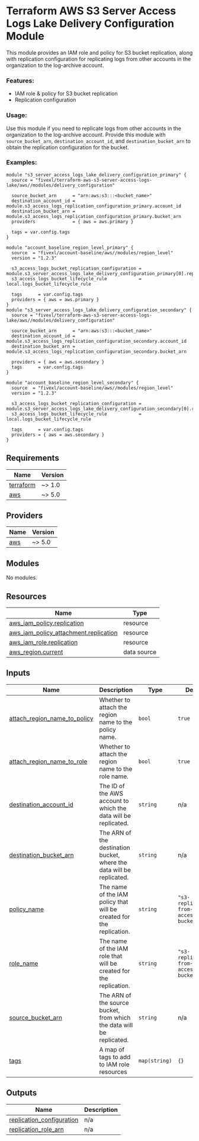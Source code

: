 # Terraform AWS S3 Server Access Logs Lake Delivery Configuration Module
This module provides an IAM role and policy for S3 bucket replication, along with replication configuration for replicating logs from other accounts in the organization to the log-archive account.

### Features:
- IAM role & policy for S3 bucket replication
- Replication configuration

### Usage:
Use this module if you need to replicate logs from other accounts in the organization to the log-archive account. Provide this module with `source_bucket_arn`, `destination_account_id`, and `destination_bucket_arn` to obtain the replication configuration for the bucket.

### Examples:

```hcl
module "s3_server_access_logs_lake_delivery_configuration_primary" {
  source = "fivexl/terraform-aws-s3-server-access-logs-lake/aws//modules/delivery_configuration"

  source_bucket_arn      = "arn:aws:s3:::<bucket_name>"
  destination_account_id = module.s3_access_logs_replication_configuration_primary.account_id
  destination_bucket_arn = module.s3_access_logs_replication_configuration_primary.bucket_arn
  providers              = { aws = aws.primary }

  tags = var.config.tags
}

module "account_baseline_region_level_primary" {
  source  = "fivexl/account-baseline/aws//modules/region_level"
  version = "1.2.3"

  s3_access_logs_bucket_replication_configuration = module.s3_server_access_logs_lake_delivery_configuration_primary[0].replication_configuration
  s3_access_logs_bucket_lifecycle_rule            = local.logs_bucket_lifecycle_rule

  tags      = var.config.tags
  providers = { aws = aws.primary }
}
module "s3_server_access_logs_lake_delivery_configuration_secondary" {
  source = "fivexl/terraform-aws-s3-server-access-logs-lake/aws//modules/delivery_configuration"

  source_bucket_arn      = "arn:aws:s3:::<bucket_name>"
  destination_account_id = module.s3_access_logs_replication_configuration_secondary.account_id
  destination_bucket_arn = module.s3_access_logs_replication_configuration_secondary.bucket_arn

  providers = { aws = aws.secondary }
  tags      = var.config.tags
}

module "account_baseline_region_level_secondary" {
  source  = "fivexl/account-baseline/aws//modules/region_level"
  version = "1.2.3"

  s3_access_logs_bucket_replication_configuration = module.s3_server_access_logs_lake_delivery_configuration_secondary[0].replication_configuration
  s3_access_logs_bucket_lifecycle_rule            = local.logs_bucket_lifecycle_rule

  tags      = var.config.tags
  providers = { aws = aws.secondary }
}
```

<!-- BEGINNING OF PRE-COMMIT-TERRAFORM DOCS HOOK -->
## Requirements

| Name | Version |
|------|---------|
| <a name="requirement_terraform"></a> [terraform](#requirement\_terraform) | ~> 1.0 |
| <a name="requirement_aws"></a> [aws](#requirement\_aws) | ~> 5.0 |

## Providers

| Name | Version |
|------|---------|
| <a name="provider_aws"></a> [aws](#provider\_aws) | ~> 5.0 |

## Modules

No modules.

## Resources

| Name | Type |
|------|------|
| [aws_iam_policy.replication](https://registry.terraform.io/providers/hashicorp/aws/latest/docs/resources/iam_policy) | resource |
| [aws_iam_policy_attachment.replication](https://registry.terraform.io/providers/hashicorp/aws/latest/docs/resources/iam_policy_attachment) | resource |
| [aws_iam_role.replication](https://registry.terraform.io/providers/hashicorp/aws/latest/docs/resources/iam_role) | resource |
| [aws_region.current](https://registry.terraform.io/providers/hashicorp/aws/latest/docs/data-sources/region) | data source |

## Inputs

| Name | Description | Type | Default | Required |
|------|-------------|------|---------|:--------:|
| <a name="input_attach_region_name_to_policy"></a> [attach\_region\_name\_to\_policy](#input\_attach\_region\_name\_to\_policy) | Whether to attach the region name to the policy name. | `bool` | `true` | no |
| <a name="input_attach_region_name_to_role"></a> [attach\_region\_name\_to\_role](#input\_attach\_region\_name\_to\_role) | Whether to attach the region name to the role name. | `bool` | `true` | no |
| <a name="input_destination_account_id"></a> [destination\_account\_id](#input\_destination\_account\_id) | The ID of the AWS account to which the data will be replicated. | `string` | n/a | yes |
| <a name="input_destination_bucket_arn"></a> [destination\_bucket\_arn](#input\_destination\_bucket\_arn) | The ARN of the destination bucket, where the data will be replicated. | `string` | n/a | yes |
| <a name="input_policy_name"></a> [policy\_name](#input\_policy\_name) | The name of the IAM policy that will be created for the replication. | `string` | `"s3-replication-from-s3-access-logs-bucket"` | no |
| <a name="input_role_name"></a> [role\_name](#input\_role\_name) | The name of the IAM role that will be created for the replication. | `string` | `"s3-replication-from-s3-access-logs-bucket"` | no |
| <a name="input_source_bucket_arn"></a> [source\_bucket\_arn](#input\_source\_bucket\_arn) | The ARN of the source bucket, from which the data will be replicated. | `string` | n/a | yes |
| <a name="input_tags"></a> [tags](#input\_tags) | A map of tags to add to IAM role resources | `map(string)` | `{}` | no |

## Outputs

| Name | Description |
|------|-------------|
| <a name="output_replication_configuration"></a> [replication\_configuration](#output\_replication\_configuration) | n/a |
| <a name="output_replication_role_arn"></a> [replication\_role\_arn](#output\_replication\_role\_arn) | n/a |
<!-- END OF PRE-COMMIT-TERRAFORM DOCS HOOK -->

